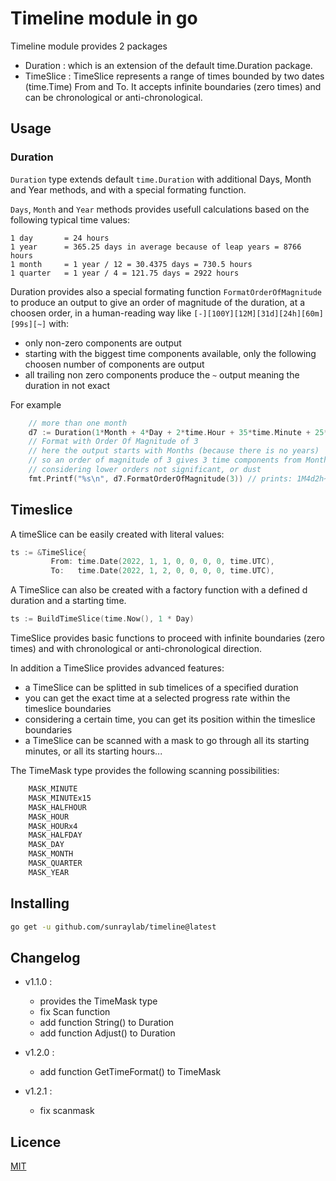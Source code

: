 # Timeline module in go

Timeline module provides 2 packages

- Duration : which is an extension of the default time.Duration package.
- TimeSlice : TimeSlice represents a range of times bounded by two dates (time.Time) From and To. It accepts infinite boundaries (zero times) and can be chronological or anti-chronological.

## Usage

### Duration 

`Duration` type extends default `time.Duration` with additional Days, Month and Year methods, and with a special formating function.

`Days`, ``Month`` and ``Year`` methods provides usefull calculations based on the following typical time values:

	1 day       = 24 hours
	1 year      = 365.25 days in average because of leap years = 8766 hours
	1 month     = 1 year / 12 = 30.4375 days = 730.5 hours
	1 quarter   = 1 year / 4 = 121.75 days = 2922 hours

Duration provides also a special formating function `FormatOrderOfMagnitude` to produce an output to give an order of magnitude of the duration, at a choosen order, in a human-reading way like ``[-][100Y][12M][31d][24h][60m][99s][~]`` with:

- only non-zero components are output
- starting with the biggest time components available, only the following choosen number of components are output
- all trailing non zero components produce the `~` output meaning the duration in not exact

For example 
```go 
	// more than one month
	d7 := Duration(1*Month + 4*Day + 2*time.Hour + 35*time.Minute + 25*time.Second)
    // Format with Order Of Magnitude of 3
    // here the output starts with Months (because there is no years)
    // so an order of magnitude of 3 gives 3 time components from Months: Month, Days, and Hours.
    // considering lower orders not significant, or dust
	fmt.Printf("%s\n", d7.FormatOrderOfMagnitude(3)) // prints: 1M4d2h~
```

## Timeslice

A timeSlice can be easily created with literal values:

```go
ts := &TimeSlice{
         From: time.Date(2022, 1, 1, 0, 0, 0, 0, time.UTC),
         To:   time.Date(2022, 1, 2, 0, 0, 0, 0, time.UTC),
```

A TimeSlice can also be created with a factory function with a defined d duration and a starting time.
```go
ts := BuildTimeSlice(time.Now(), 1 * Day)
```

TimeSlice provides basic functions to proceed with infinite boundaries (zero times) and with chronological or anti-chronological direction.

In addition a TimeSlice provides advanced features: 
- a TimeSlice can be splitted in sub timelices of a specified duration
- you can get the exact time at a selected progress rate within the timeslice boundaries
- considering a certain time, you can get its position within the timeslice boundaries
- a TimeSlice can be scanned with a mask to go through all its starting minutes, or all its starting hours...

The TimeMask type provides the following scanning possibilities:
```go
	MASK_MINUTE    
	MASK_MINUTEx15 
	MASK_HALFHOUR 
	MASK_HOUR      
	MASK_HOURx4    
	MASK_HALFDAY   
	MASK_DAY       
	MASK_MONTH     
	MASK_QUARTER   
	MASK_YEAR      
```

## Installing 

```bash 
go get -u github.com/sunraylab/timeline@latest
```

## Changelog

- v1.1.0 : 
  - provides the TimeMask type 
  - fix Scan function
  - add function String() to Duration
  - add function Adjust() to Duration

- v1.2.0 : 
  - add function GetTimeFormat() to TimeMask

- v1.2.1 : 
  - fix scanmask


## Licence

[MIT](LICENSE)